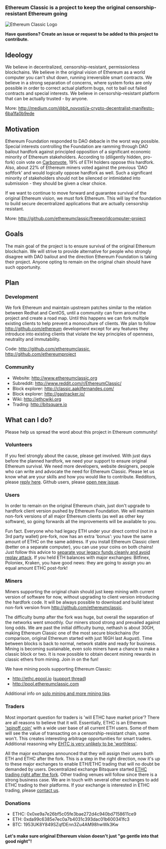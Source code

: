 ### Ethereum Classic is a project to keep the original censorship-resistant Ethereum going

![Ethereum Classic Logo](http://cdn-images-1.medium.com/max/800/1*nIUazw_u3KChCX89fLgLDg.png)

**Have questions? Create an issue or request to be added to this project to contribute.**

## Ideology
We believe in decentralized, censorship-resistant, permissionless blockchains. We believe in the original vision of Ethereum as a world computer you can't shut down, running irreversible smart contracts. We believe in a strong separation of concerns, where system forks are only possible in order to correct actual platform bugs, not to bail out failed contracts and special interests. We believe in censorship-resistant platform that can be actually trusted - by anyone. 
 
More: http://medium.com/@bit_novosti/a-crypto-decentralist-manifesto-6ba1fa0b9ede

## Motivation
Ethereum Foundation responded to DAO debacle in the worst way possible. Special interests controlling the Foundation are ramming through DAO bailout hardfork against principled opposition of a significant economic minority of Ethereum stakeholders. According to (diligently hidden, pro-fork) coin vote on [Carbonvote](http://carbonvote.com/), 19% of ETH holders oppose this hardfork. Also, about 22% of Ethereum miners voted against the previous 'DAO softfork' and would logically oppose hardfork as well. Such a significant minority of stakeholders should not be silenced or intimidated into submission - they should be given a clear choice. 

If we want to continue to move forward and guarantee survival of the original Ethereum vision, we must fork Ethereum. This will lay the foundation to build secure decentralized applications that are actually censorship resistant.

More: http://github.com/ethereumclassic/freeworldcomputer-project

## Goals

The main goal of the project is to ensure survival of the original Ethereum blockchain. We will strive to provide alternative for people who strongly disagree with DAO bailout and the direction Ethereum Foundation is taking their project. Anyone opting to remain on the original chain should have such opportunity.

## Plan

### Development
We fork Ethereum and maintain upstream patches similar to the relation between Redhat and CentOS, until a community can form around the project and create a road map. Until this happens we can fork multiple existing clients to help prevent a monoculture of clients. We plan to follow http://github.com/ethereum development except for any features they introduce into existing clients that violate the key principles of openness, neutrality and immutability.

Code: http://github.com/ethereumclassic, http://github.com/ethereumproject

### Community

* Website: http://www.ethereumclassic.org
* Subreddit: http://www.reddit.com/r/EthereumClassic/
* Block explorer: http://classic.aakilfernandes.com/
* Block explorer: http://gastracker.io/
* Wiki: http://ethcwiki.org
* Trading: http://bitsquare.io

## What can I do?

Please help us spread the word about this project in Ethereum community! 

### Volunteers
If you feel strongly about the cause, please get involved. With just days before the planned hardfork, we need your support to ensure original Ethereum survival. We need more developers, website designers, people who can write and advocate the need for Ethereum Classic. Please let us know what are your skills and how you would like to contribute. Redditors, please [reply here](http://np.reddit.com/r/EthereumClassic/comments/4sxupj/making_sure_original_ethereum_survives_please_get/). Github users, please [open new issue](http://github.com/ethereumclassic/README/issues/new).

### Users

In order to remain on the original Ethereum chain, just don't upgrade to hardfork client version pushed by Ethereum Foundation. We will maintain non-fork versions of all major Ethereum clients (as well as other key software), so going forwards all the improvements will be available to you.

Fun fact. Everyone who had legacy ETH under your direct control (not in a 3rd party wallet) pre-fork, now has an extra 'bonus': you have the same amount of ETHC on the same address. If you install Ethereum Classic client (better on a separate computer), you can use your coins on both chains! Just follow this advice to [separate your legacy funds cleanly and avoid replay attack](https://github.com/ethereumclassic/README/issues/3). If you held ETH balances with major exchanges: Bitfinex, Poloniex, Kraken, you have good news: they are going to assign you an equal amount ETHC post-fork! 

### Miners

Miners supporting the original chain should just keep mining with current version of software for now, without upgrading to client version introducing the hardfork code. It will be always possible to download and build latest non-fork version from http://github.com/ethereumclassic. 

The difficulty bump after the fork was huge, but overall the separation of the networks went smoothly. Our miners stood strong and prevailed against long odds. We are past the initial difficulty bump, nethash is about 30GH, making Ethereum Classic one of the most secure blockchains (for comparison, original Ethereum started with just 16GH last August). Time between blocks is back to normal, network stable and ready for business. Mining is becoming sustainable, even solo miners have a chance to make a classic block or two. It is now possible to obtain decent mining rewards in classic ethers from mining. Join in on the fun! 

We have mining pools supporting Ethereum Classic: 
* http://ethc.epool.io  ([support thread](https://www.reddit.com/r/EthereumClassic/comments/4tcdmc/ethc_classic_mining_pool/))
* http://pool.ethereumclassic.com

Additional info on [solo mining and more mining tips](https://www.reddit.com/r/EthereumClassic/comments/4ti33y/classic_miners_please_use_geth_149_for_now/). 

### Traders

Most important question for traders is 'will ETHC have market price'? There are all reasons to believe that it will. Essentially, ETHC is an Ethereum ['spinoff coin'](http://bitcointalk.org/index.php?topic=563972.0) with a wide user base of all current ETH users. Some of them will see the value of transacting on a censorship-resistant chain, some won't. This creates interesting arbitrage opportunities for smart traders. Additional reasoning why [EHTC is very unlikely to be 'worthless'](http://www.reddit.com/r/ethereum/comments/4sxwo3/ethereum_classic_keep_original/d5dawgg).

All the major exchanges announced that they will assign their users both ETH and ETHC after the fork. This is a step in the right direction, now it's up to these major exchanges to enable ETH/ETHC trading that will no doubt be demanded by users. Decentralized exchange Bitsquare started [ETHC trading right after the fork](http://www.reddit.com/r/EthereumClassic/comments/4t30qf/bitsquare_will_add_ethc_trading_immediately/). Other trading venues will follow since there is a strong business case. We are in touch with several other exchanges to add ETHC trading to their platforms. If your exchange is interested in ETHC trading, please [contact us](mailto:bitnovosti@gmail.com).

### Donations
* ETHC: 0x0xe9a7e26bf5c05fe3bae272d4c940bd7158611ce9
* ETH: 0xda99c6385e7ec0a7b4031c393dac01b600341fc3
* BTC: 1953UK8Y849SZqfDEnn3Zu4AM98hwWk3Kw

#### Let's make sure original Ethereum vision doesn't just "go gentle into that good night"!
